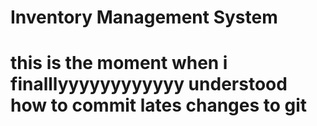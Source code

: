 # Inventory Management System
# this is the moment when i finalllyyyyyyyyyyyy understood how to commit lates changes to git
